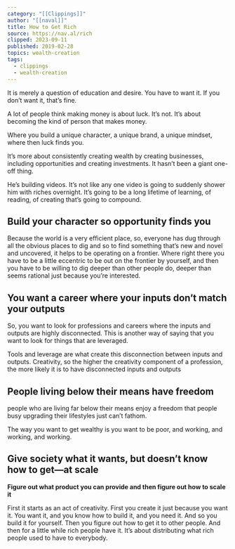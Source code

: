 ```yaml
---
category: "[[Clippings]]"
author: "[[naval]]"
title: How to Get Rich
source: https://nav.al/rich
clipped: 2023-09-11
published: 2019-02-28
topics: wealth-creation
tags:
  - clippings
  - wealth-creation
---
```


It is merely a question of education and desire. You have to want it. If you don’t want it, that’s fine.

A lot of people think making money is about luck. It’s not. It’s about becoming the kind of person that makes money.

Where you build a unique character, a unique brand, a unique mindset, where then luck finds you.

It’s more about consistently creating wealth by creating businesses, including opportunities and creating investments. It hasn’t been a giant one-off thing.

He’s building videos. It’s not like any one video is going to suddenly shower him with riches overnight. It’s going to be a long lifetime of learning, of reading, of creating that’s going to compound.

## **Build your character so opportunity finds you**

Because the world is a very efficient place, so, everyone has dug through all the obvious places to dig and so to find something that’s new and novel and uncovered, it helps to be operating on a frontier.
Where right there you have to be a little eccentric to be out on the frontier by yourself, and then you have to be willing to dig deeper than other people do, deeper than seems rational just because you’re interested.

## **You want a career where your inputs don’t match your outputs**

So, you want to look for professions and careers where the inputs and outputs are highly disconnected. This is another way of saying that you want to look for things that are leveraged.

Tools and leverage are what create this disconnection between inputs and outputs. Creativity, so the higher the creativity component of a profession, the more likely it is to have disconnected inputs and outputs

## **People living below their means have freedom**

people who are living far below their means enjoy a freedom that people busy upgrading their lifestyles just can’t fathom.

The way you want to get wealthy is you want to be poor, and working, and working, and working.

## **Give society what it wants, but doesn’t know how to get—at scale**

**Figure out what product you can provide and then figure out how to scale it**

First it starts as an act of creativity. First you create it just because you want it. You want it, and you know how to build it, and you need it. And so you build it for yourself. Then you figure out how to get it to other people. And then for a little while rich people have it. It’s about distributing what rich people used to have to everybody.